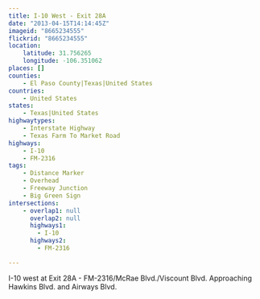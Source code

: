 ```yaml
---
title: I-10 West - Exit 28A
date: "2013-04-15T14:14:45Z"
imageid: "8665234555"
flickrid: "8665234555"
location:
    latitude: 31.756265
    longitude: -106.351062
places: []
counties:
    - El Paso County|Texas|United States
countries:
    - United States
states:
    - Texas|United States
highwaytypes:
    - Interstate Highway
    - Texas Farm To Market Road
highways:
    - I-10
    - FM-2316
tags:
    - Distance Marker
    - Overhead
    - Freeway Junction
    - Big Green Sign
intersections:
    - overlap1: null
      overlap2: null
      highways1:
        - I-10
      highways2:
        - FM-2316

---
```

I-10 west at Exit 28A - FM-2316/McRae Blvd./Viscount Blvd.  Approaching Hawkins Blvd. and Airways Blvd.